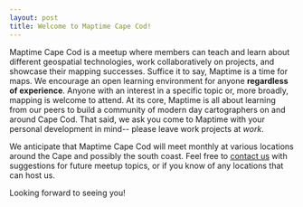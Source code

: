 ```yaml
---
layout: post
title: Welcome to Maptime Cape Cod!
---
```


Maptime Cape Cod is a meetup where members can teach and learn about different geospatial technologies, work collaboratively on projects, and showcase their mapping successes. Suffice it to say, Maptime is a time for maps. We encourage an open learning environment for anyone **regardless of experience**. Anyone with an interest in a specific topic or, more broadly, mapping is welcome to attend. At its core, Maptime is all about learning from our peers to build a community of modern day cartographers on and around Cape Cod. That said, we ask you come to Maptime with your personal development in mind-- please leave work projects at *work*.

We anticipate that Maptime Cape Cod will meet monthly at various locations around the Cape and possibly the south coast. Feel free to [contact us](mailto:maptimecapecod@gmail.com) with suggestions for future meetup topics, or if you know of any locations that can host us. 

Looking forward to seeing you!


